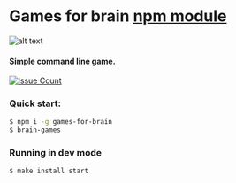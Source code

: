 # Games for brain [npm module](https://www.npmjs.com/games-for-brain)

![alt text](https://secure.gravatar.com/avatar/9d9d4a13a4043be9a01843fa4edd605e?s=200&r=pg&d=https%3A%2F%2Fb6d3e9q9.ssl.hwcdn.net%2Fimg%2Fno-avatar-3.png "brain-games logo")

#### Simple command line game.

[![Issue Count](https://codeclimate.com/github/codeclimate/codeclimate/badges/issue_count.svg)](https://codeclimate.com/github/codeclimate/codeclimate)

### Quick start:

```sh
$ npm i -g games-for-brain
$ brain-games
```

### Running in dev mode
```sh
$ make install start
```
